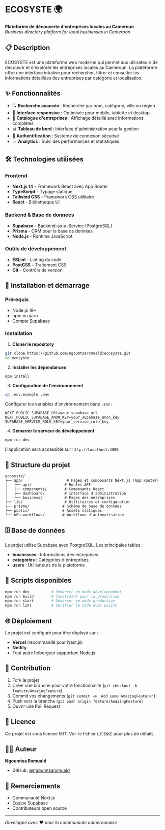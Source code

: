 # ECOSYSTE 🌍

**Plateforme de découverte d'entreprises locales au Cameroun**  
*Business directory platform for local businesses in Cameroon*

## 📋 Description

ECOSYSTE est une plateforme web moderne qui permet aux utilisateurs de découvrir et d'explorer les entreprises locales au Cameroun. La plateforme offre une interface intuitive pour rechercher, filtrer et consulter les informations détaillées des entreprises par catégorie et localisation.

## ✨ Fonctionnalités

- 🔍 **Recherche avancée** : Recherche par nom, catégorie, ville ou région
- 📱 **Interface responsive** : Optimisée pour mobile, tablette et desktop
- 🏢 **Catalogue d'entreprises** : Affichage détaillé avec informations complètes
- 📊 **Tableau de bord** : Interface d'administration pour la gestion
- 🔐 **Authentification** : Système de connexion sécurisé
- 📈 **Analytics** : Suivi des performances et statistiques

## 🛠️ Technologies utilisées

### Frontend
- **Next.js 14** - Framework React avec App Router
- **TypeScript** - Typage statique
- **Tailwind CSS** - Framework CSS utilitaire
- **React** - Bibliothèque UI

### Backend & Base de données
- **Supabase** - Backend-as-a-Service (PostgreSQL)
- **Prisma** - ORM pour la base de données
- **Node.js** - Runtime JavaScript

### Outils de développement
- **ESLint** - Linting du code
- **PostCSS** - Traitement CSS
- **Git** - Contrôle de version

## 🚀 Installation et démarrage

### Prérequis
- Node.js 18+ 
- npm ou yarn
- Compte Supabase

### Installation

1. **Cloner le repository**
```bash
git clone https://github.com/ngoumtsaromuald/ecosyste.git
cd ecosyste
```

2. **Installer les dépendances**
```bash
npm install
```

3. **Configuration de l'environnement**
```bash
cp .env.example .env
```

Configurer les variables d'environnement dans `.env` :
```env
NEXT_PUBLIC_SUPABASE_URL=your_supabase_url
NEXT_PUBLIC_SUPABASE_ANON_KEY=your_supabase_anon_key
SUPABASE_SERVICE_ROLE_KEY=your_service_role_key
```

4. **Démarrer le serveur de développement**
```bash
npm run dev
```

L'application sera accessible sur `http://localhost:3000`

## 📁 Structure du projet

```
ecosyste/
├── app/                    # Pages et composants Next.js (App Router)
│   ├── api/               # Routes API
│   ├── components/        # Composants React
│   ├── dashboard/         # Interface d'administration
│   └── business/          # Pages des entreprises
├── lib/                   # Utilitaires et configuration
├── prisma/               # Schéma de base de données
├── public/               # Assets statiques
└── n8n-workflows/        # Workflows d'automatisation
```

## 🗄️ Base de données

Le projet utilise Supabase avec PostgreSQL. Les principales tables :

- **businesses** : Informations des entreprises
- **categories** : Catégories d'entreprises
- **users** : Utilisateurs de la plateforme

## 🔧 Scripts disponibles

```bash
npm run dev          # Démarrer en mode développement
npm run build        # Construire pour la production
npm run start        # Démarrer en mode production
npm run lint         # Vérifier le code avec ESLint
```

## 🌐 Déploiement

Le projet est configuré pour être déployé sur :
- **Vercel** (recommandé pour Next.js)
- **Netlify**
- Tout autre hébergeur supportant Node.js

## 🤝 Contribution

1. Fork le projet
2. Créer une branche pour votre fonctionnalité (`git checkout -b feature/AmazingFeature`)
3. Commit vos changements (`git commit -m 'Add some AmazingFeature'`)
4. Push vers la branche (`git push origin feature/AmazingFeature`)
5. Ouvrir une Pull Request

## 📝 Licence

Ce projet est sous licence MIT. Voir le fichier `LICENSE` pour plus de détails.

## 👨‍💻 Auteur

**Ngoumtsa Romuald**
- GitHub: [@ngoumtsaromuald](https://github.com/ngoumtsaromuald)

## 🙏 Remerciements

- Communauté Next.js
- Équipe Supabase
- Contributeurs open source

---

*Développé avec ❤️ pour la communauté camerounaise*
